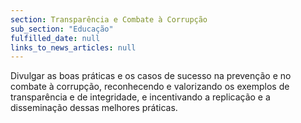 ```yaml
---
section: Transparência e Combate à Corrupção
sub_section: "Educação"
fulfilled_date: null
links_to_news_articles: null
---
```


Divulgar as boas práticas e os casos de sucesso na prevenção e no combate à corrupção, reconhecendo e valorizando os exemplos de transparência e de integridade, e incentivando a replicação e a disseminação dessas melhores práticas.